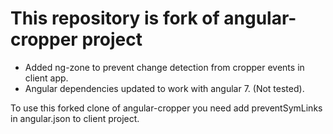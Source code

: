 # This repository is fork of angular-cropper project

* Added ng-zone to prevent change detection from cropper events in client app.
* Angular dependencies updated to work with angular 7. (Not tested).

To use this forked clone of angular-cropper you need add preventSymLinks in angular.json to client project.
